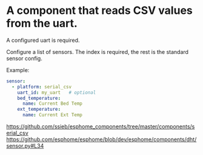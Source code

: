 # A component that reads CSV values from the uart.

A configured uart is required.

Configure a list of sensors.  The index is required, the rest is the standard sensor config.

Example:
```yaml
sensor:
  - platform: serial_csv
    uart_id: my_uart   # optional
    bed_temperature:
      name: Current Bed Temp
    ext_temperature:
      name: Current Ext Temp
```


https://github.com/ssieb/esphome_components/tree/master/components/serial_csv
https://github.com/esphome/esphome/blob/dev/esphome/components/dht/sensor.py#L34
